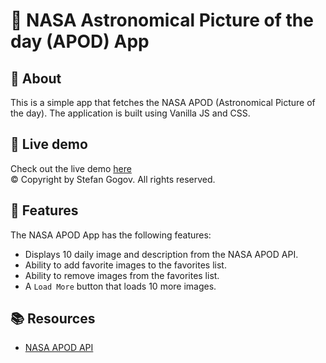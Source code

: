 # 🚀 NASA Astronomical Picture of the day (APOD) App

## 📖 About

This is a simple app that fetches the NASA APOD (Astronomical Picture of the day). The application is built using Vanilla JS and CSS.

## 🔴 Live demo

Check out the live demo [here](https://stekatag.github.io/nasa-apod/) <br>
© Copyright by Stefan Gogov. All rights reserved.

## 🎉 Features

The NASA APOD App has the following features:

- Displays 10 daily image and description from the NASA APOD API.
- Ability to add favorite images to the favorites list.
- Ability to remove images from the favorites list.
- A `Load More` button that loads 10 more images.

## 📚 Resources

- [NASA APOD API](https://api.nasa.gov/)
